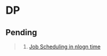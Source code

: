# DP

## Pending

> 1. [Job Scheduling in nlogn time](https://www.geeksforgeeks.org/weighted-job-scheduling-log-n-time/)